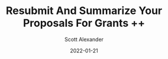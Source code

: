 ---
layout: podcast
title: "Resubmit And Summarize Your Proposals For Grants ++"
author: Scott Alexander
description: https://astralcodexten.substack.com/p/resubmit-and-summarize-your-proposals
date: 2022-01-21
length: 985191
duration: 246
guid: resubmit-and-summarize-your-proposals
---